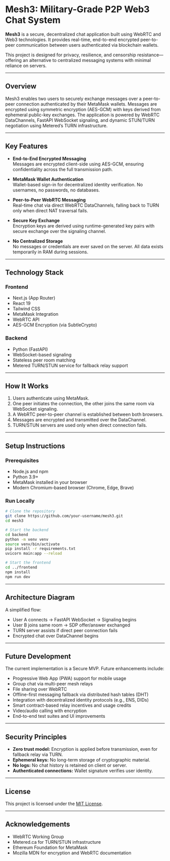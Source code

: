 
# Mesh3: Military-Grade P2P Web3 Chat System

**Mesh3** is a secure, decentralized chat application built using WebRTC and Web3 technologies. It provides real-time, end-to-end encrypted peer-to-peer communication between users authenticated via blockchain wallets.

This project is designed for privacy, resilience, and censorship resistance—offering an alternative to centralized messaging systems with minimal reliance on servers.

---

## Overview

Mesh3 enables two users to securely exchange messages over a peer-to-peer connection authenticated by their MetaMask wallets. Messages are encrypted using symmetric encryption (AES-GCM) with keys derived from ephemeral public-key exchanges. The application is powered by WebRTC DataChannels, FastAPI WebSocket signaling, and dynamic STUN/TURN negotiation using Metered’s TURN infrastructure.

---

## Key Features

- **End-to-End Encrypted Messaging**  
  Messages are encrypted client-side using AES-GCM, ensuring confidentiality across the full transmission path.

- **MetaMask Wallet Authentication**  
  Wallet-based sign-in for decentralized identity verification. No usernames, no passwords, no databases.

- **Peer-to-Peer WebRTC Messaging**  
  Real-time chat via direct WebRTC DataChannels, falling back to TURN only when direct NAT traversal fails.

- **Secure Key Exchange**  
  Encryption keys are derived using runtime-generated key pairs with secure exchange over the signaling channel.

- **No Centralized Storage**  
  No messages or credentials are ever saved on the server. All data exists temporarily in RAM during sessions.

---

## Technology Stack

### Frontend

- Next.js (App Router)
- React 19
- Tailwind CSS
- MetaMask Integration
- WebRTC API
- AES-GCM Encryption (via SubtleCrypto)

### Backend

- Python (FastAPI)
- WebSocket-based signaling
- Stateless peer room matching
- Metered TURN/STUN service for fallback relay support

---

## How It Works

1. Users authenticate using MetaMask.
2. One peer initiates the connection, the other joins the same room via WebSocket signaling.
3. A WebRTC peer-to-peer channel is established between both browsers.
4. Messages are encrypted and transmitted over the DataChannel.
5. TURN/STUN servers are used only when direct connection fails.

---

## Setup Instructions

### Prerequisites

- Node.js and npm
- Python 3.9+
- MetaMask installed in your browser
- Modern Chromium-based browser (Chrome, Edge, Brave)

### Run Locally

```bash
# Clone the repository
git clone https://github.com/your-username/mesh3.git
cd mesh3

# Start the backend
cd backend
python -m venv venv
source venv/bin/activate
pip install -r requirements.txt
uvicorn main:app --reload

# Start the frontend
cd ../frontend
npm install
npm run dev
```

---

## Architecture Diagram

A simplified flow:

- User A connects → FastAPI WebSocket → Signaling begins
- User B joins same room → SDP offer/answer exchanged
- TURN server assists if direct peer connection fails
- Encrypted chat over DataChannel begins

---

## Future Development

The current implementation is a Secure MVP. Future enhancements include:

- Progressive Web App (PWA) support for mobile usage
- Group chat via multi-peer mesh relays
- File sharing over WebRTC
- Offline-first messaging fallback via distributed hash tables (DHT)
- Integration with decentralized identity protocols (e.g., ENS, DIDs)
- Smart contract-based relay incentives and usage credits
- Video/audio calling with encryption
- End-to-end test suites and UI improvements

---

## Security Principles

- **Zero trust model:** Encryption is applied before transmission, even for fallback relay via TURN.
- **Ephemeral keys:** No long-term storage of cryptographic material.
- **No logs:** No chat history is retained on client or server.
- **Authenticated connections:** Wallet signature verifies user identity.

---

## License

This project is licensed under the [MIT License](LICENSE).

---

## Acknowledgements

- WebRTC Working Group
- Metered.ca for TURN/STUN infrastructure
- Ethereum Foundation for MetaMask
- Mozilla MDN for encryption and WebRTC documentation
